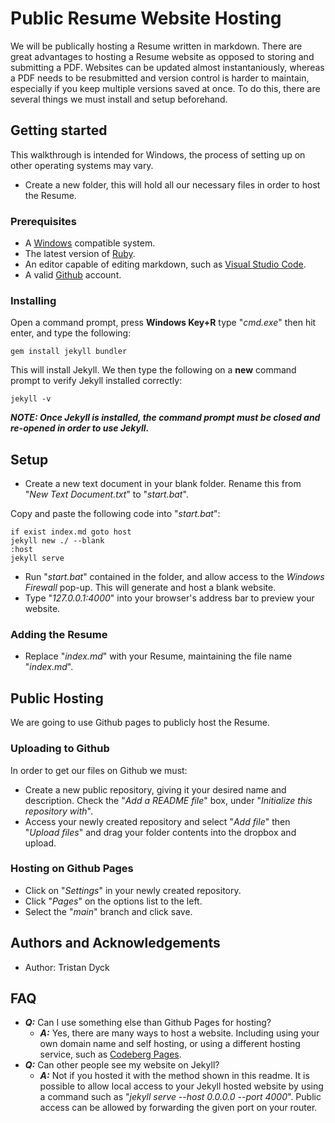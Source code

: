 # Public Resume Website Hosting

We will be publically hosting a Resume written in markdown. There are great advantages to hosting a Resume website as opposed to storing and submitting a PDF. Websites can be updated almost instantaniously, whereas a PDF needs to be resubmitted and version control is harder to maintain, especially if you keep multiple versions saved at once. To do this, there are several things we must install and setup beforehand.

## Getting started

This walkthrough is intended for Windows, the process of setting up on other operating systems may vary.

- Create a new folder, this will hold all our necessary files in order to host the Resume.

### Prerequisites

- A [Windows](https://www.microsoft.com/en-ca/software-download/windows10) compatible system.
- The latest version of [Ruby](https://rubyinstaller.org/downloads/).
- An editor capable of editing markdown, such as [Visual Studio Code](https://code.visualstudio.com/).
- A valid [Github](https://github.com/) account.

### Installing

Open a command prompt, press **Windows Key+R** type "*cmd.exe*" then hit enter, and type the following:

    gem install jekyll bundler

This will install Jekyll. We then type the following on a **new** command prompt to verify Jekyll installed correctly:

    jekyll -v

***NOTE: Once Jekyll is installed, the command prompt must be closed and re-opened in order to use Jekyll.***

## Setup

- Create a new text document in your blank folder. Rename this from "*New Text Document.txt*" to "*start.bat*".

Copy and paste the following code into "*start.bat*":

    if exist index.md goto host
    jekyll new ./ --blank
    :host
    jekyll serve

- Run "*start.bat*" contained in the folder, and allow access to the *Windows Firewall* pop-up. This will generate and host a blank website.
- Type "*127.0.0.1:4000*" into your browser's address bar to preview your website.

### Adding the Resume

- Replace "*index.md*" with your Resume, maintaining the file name "*index.md*".

## Public Hosting

We are going to use Github pages to publicly host the Resume.

### Uploading to Github

In order to get our files on Github we must:

- Create a new public repository, giving it your desired name and description. Check the "*Add a README file*" box, under "*Initialize this repository with*".
- Access your newly created repository and select "*Add file*" then "*Upload files*" and drag your folder contents into the dropbox and upload.

### Hosting on Github Pages

- Click on "*Settings*" in your newly created repository.
- Click "*Pages*" on the options list to the left.
- Select the "*main*" branch and click save.

## Authors and Acknowledgements

- Author: Tristan Dyck

## FAQ

- ***Q:*** Can I use something else than Github Pages for hosting?
    - ***A:*** Yes, there are many ways to host a website. Including using your own domain name and self hosting, or using a different hosting service, such as [Codeberg Pages](https://codeberg.page/).
- ***Q:*** Can other people see my website on Jekyll?
    - ***A:*** Not if you hosted it with the method shown in this readme. It is possible to allow local access to your Jekyll hosted website by using a command such as "*jekyll serve --host 0.0.0.0 --port 4000*". Public access can be allowed by forwarding the given port on your router.
